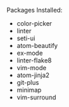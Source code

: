 
Packages Installed:

 - color-picker
 - linter
 - seti-ui
 - atom-beautify
 - ex-mode
 - linter-flake8
 - vim-mode
 - atom-jinja2
 - git-plus
 - minimap
 - vim-surround


